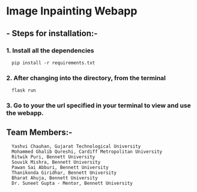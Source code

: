 # Image Inpainting Webapp

## - Steps for installation:-
### 1. Install all the dependencies
      pip install -r requirements.txt
### 2. After changing into the directory, from the terminal
      flask run
### 3. Go to your the url specified in your terminal to view and use the webapp.

## Team Members:- 
      Yashvi Chauhan, Gujarat Technological University
      Mohammed Ghalib Qureshi, Cardiff Metropolitan University
      Ritwik Puri, Bennett University
      Souvik Mishra, Bennett University
      Pawan Sai Abburi, Bennett University
      Thanikonda Giridhar, Bennett University
      Bharat Ahuja, Bennett University
      Dr. Suneet Gupta - Mentor, Bennett University
